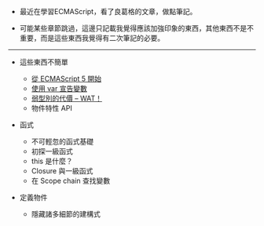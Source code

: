 - 最近在學習ECMAScript，看了良葛格的文章，做點筆記。

- 可能某些章節跳過，這邊只記載我覺得應該加強印象的東西，其他東西不是不重要，而是這些東西我覺得有二次筆記的必要。

***

- 這些東西不簡單
  - [從 ECMAScript 5 開始](https://github.com/wu-shang-ru/notes/tree/master/JS/part1/startECMAScript5)
  - [使用 var 宣告變數](https://github.com/wu-shang-ru/notes/tree/master/JS/part1/var)
  - [弱型別的代價 – WAT！](https://github.com/wu-shang-ru/notes/tree/master/JS/part1/weakType)
  - 物件特性 API
  
- 函式
  - 不可輕忽的函式基礎
  - 初探一級函式
  - this 是什麼？
  - Closure 與一級函式
  - 在 Scope chain 查找變數
  
- 定義物件
  - 隱藏諸多細節的建構式
